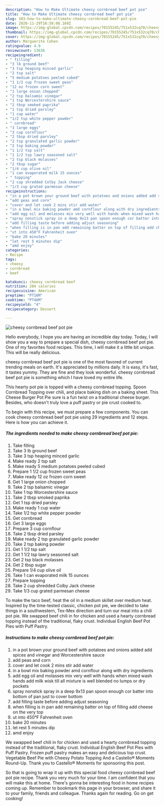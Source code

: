 ```yaml
---
description: "How to Make Ultimate cheesy cornbread beef pot pie"
title: "How to Make Ultimate cheesy cornbread beef pot pie"
slug: 103-how-to-make-ultimate-cheesy-cornbread-beef-pot-pie
date: 2020-11-29T16:58:08.169Z
image: https://img-global.cpcdn.com/recipes/70155245/751x532cq70/cheesy-cornbread-beef-pot-pie-recipe-main-photo.jpg
thumbnail: https://img-global.cpcdn.com/recipes/70155245/751x532cq70/cheesy-cornbread-beef-pot-pie-recipe-main-photo.jpg
cover: https://img-global.cpcdn.com/recipes/70155245/751x532cq70/cheesy-cornbread-beef-pot-pie-recipe-main-photo.jpg
author: Marguerite Cohen
ratingvalue: 4.9
reviewcount: 13636
recipeingredient:
- " filling"
- "3 lb ground beef"
- "3 tsp heaping minced garlic"
- "2 tsp salt"
- "5 medium potatoes peeled cubed"
- "1 1/2 cup frozen sweet peas"
- "12 oz frozen corn sweet"
- "1 large onion chopped"
- "2 tsp balsamic vinegar"
- "1 tsp Worcestershire sauce"
- "2 tbsp smoked paprika"
- "1 tsp dried parsley"
- "1 cup water"
- "1/2 tsp white pepper powder"
- " cornbread"
- "3 large eggs"
- "3 cup cornflour"
- "2 tbsp dried parsley"
- "2 tsp granulated garlic powder"
- "2 tsp baking powder"
- "1 1/2 tsp salt"
- "1 1/2 tsp lawry seasoned salt"
- "2 tsp black molasses"
- "2 tbsp sugar"
- "1/4 cup olive oil"
- "1 can evaporated milk 15 ounces"
- " topping"
- "2 cup shredded Colby Jack cheese"
- "1/3 cup grated parmesan cheese"
recipeinstructions:
- "in a pot brown your ground beef with potatoes and onions added add spices and vinegar and Worcestershire sauce"
- "add peas and corn"
- "cover and let cook 2 mins stir add water"
- "in a bowl mix baking powder amd cornflour along with dry ingredients"
- "add egg oil and molasses mix very well with hands when mixed wash hands add milk wisk till all mixture is well blended no lumps or dry pockets"
- "spray nonstick spray in a deep 9x13 pan spoon enough cor batter into bottom of pan just to cover bottom"
- "add filling taste before adding adjust seasoning"
- "when filling is in pan add remaining batter on top of filling add cheese on the very top"
- "ut into 450°F Fahrenheit oven"
- "bake 20 minutes"
- "let rest 5 minutes dip"
- "amd enjoy"
categories:
- Recipe
tags:
- cheesy
- cornbread
- beef

katakunci: cheesy cornbread beef 
nutrition: 284 calories
recipecuisine: American
preptime: "PT16M"
cooktime: "PT46M"
recipeyield: "4"
recipecategory: Dessert

---
```



![cheesy cornbread beef pot pie](https://img-global.cpcdn.com/recipes/70155245/751x532cq70/cheesy-cornbread-beef-pot-pie-recipe-main-photo.jpg)

Hello everybody, I hope you are having an incredible day today. Today, I will show you a way to prepare a special dish, cheesy cornbread beef pot pie. One of my favorites food recipes. This time, I will make it a little bit unique. This will be really delicious.

cheesy cornbread beef pot pie is one of the most favored of current trending meals on earth. It's appreciated by millions daily. It is easy, it's fast, it tastes yummy. They are fine and they look wonderful. cheesy cornbread beef pot pie is something which I have loved my entire life.

This hearty pot pie is topped with a cheesy cornbread topping. Spoon Cornbread Topping over chili, and place baking dish on a baking sheet. This Cheese Burger Pot Pie sure is a fun twist on a traditional cheese burger. Besides, who doesn&#39;t truly love a puff pastry or pie crust cooked to.


To begin with this recipe, we must prepare a few components. You can cook cheesy cornbread beef pot pie using 29 ingredients and 12 steps. Here is how you can achieve it.

<!--inarticleads1-->

##### The ingredients needed to make cheesy cornbread beef pot pie:

1. Take  filling
1. Take 3 lb ground beef
1. Take 3 tsp heaping minced garlic
1. Make ready 2 tsp salt
1. Make ready 5 medium potatoes peeled cubed
1. Prepare 1 1/2 cup frozen sweet peas
1. Make ready 12 oz frozen corn sweet
1. Get 1 large onion chopped
1. Take 2 tsp balsamic vinegar
1. Take 1 tsp Worcestershire sauce
1. Take 2 tbsp smoked paprika
1. Get 1 tsp dried parsley
1. Make ready 1 cup water
1. Take 1/2 tsp white pepper powder
1. Get  cornbread
1. Get 3 large eggs
1. Prepare 3 cup cornflour
1. Take 2 tbsp dried parsley
1. Make ready 2 tsp granulated garlic powder
1. Take 2 tsp baking powder
1. Get 1 1/2 tsp salt
1. Get 1 1/2 tsp lawry seasoned salt
1. Get 2 tsp black molasses
1. Get 2 tbsp sugar
1. Prepare 1/4 cup olive oil
1. Take 1 can evaporated milk 15 ounces
1. Prepare  topping
1. Take 2 cup shredded Colby Jack cheese
1. Take 1/3 cup grated parmesan cheese


To make the taco beef, heat the oil in a medium skillet over medium heat. Inspired by the time-tested classic, chicken pot pie, we decided to take things in a southwestern, Tex-Mex direction and turn our meal into a chili pot pie. We swapped beef chili in for chicken and used a hearty cornbread topping instead of the traditional, flaky crust. Individual English Beef Pot Pies with Puff Pastry. 

<!--inarticleads2-->

##### Instructions to make cheesy cornbread beef pot pie:

1. in a pot brown your ground beef with potatoes and onions added add spices and vinegar and Worcestershire sauce
1. add peas and corn
1. cover and let cook 2 mins stir add water
1. in a bowl mix baking powder amd cornflour along with dry ingredients
1. add egg oil and molasses mix very well with hands when mixed wash hands add milk wisk till all mixture is well blended no lumps or dry pockets
1. spray nonstick spray in a deep 9x13 pan spoon enough cor batter into bottom of pan just to cover bottom
1. add filling taste before adding adjust seasoning
1. when filling is in pan add remaining batter on top of filling add cheese on the very top
1. ut into 450°F Fahrenheit oven
1. bake 20 minutes
1. let rest 5 minutes dip
1. amd enjoy


We swapped beef chili in for chicken and used a hearty cornbread topping instead of the traditional, flaky crust. Individual English Beef Pot Pies with Puff Pastry. Frozen puff pastry makes an easy and delicious top crust. Vegetable Beef Pie with Cheesy Potato Topping And a Castello® Moments Round-Up. Thank you to Castello® Moments for sponsoring this post. 

So that is going to wrap it up with this special food cheesy cornbread beef pot pie recipe. Thank you very much for your time. I am confident that you will make this at home. There's gonna be interesting food in home recipes coming up. Remember to bookmark this page in your browser, and share it to your family, friends and colleague. Thanks again for reading. Go on get cooking!

